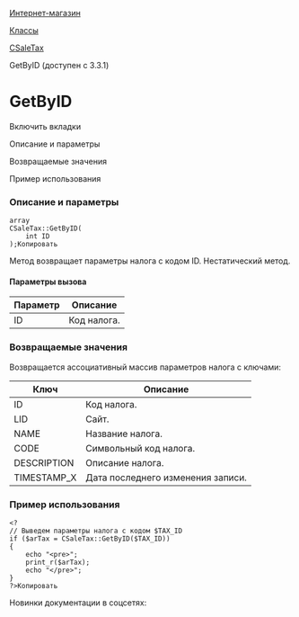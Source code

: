 [Интернет-магазин](/api_help/sale/index.php)

[Классы](/api_help/sale/classes/index.php)

[CSaleTax](/api_help/sale/classes/csaletax/index.php)

GetByID (доступен с 3.3.1)

GetByID
=======

Включить вкладки

Описание и параметры

Возвращаемые значения

Пример использования

### Описание и параметры

```
array
CSaleTax::GetByID(
	int ID
);Копировать
```

Метод возвращает параметры налога с кодом ID. Нестатический метод.

#### Параметры вызова

| Параметр | Описание |
| --- | --- |
| ID | Код налога. |

### Возвращаемые значения

Возвращается ассоциативный массив параметров налога с ключами:

| Ключ | Описание |
| --- | --- |
| ID | Код налога. |
| LID | Сайт. |
| NAME | Название налога. |
| CODE | Символьный код налога. |
| DESCRIPTION | Описание налога. |
| TIMESTAMP\_X | Дата последнего изменения записи. |

### Пример использования

```
<?
// Выведем параметры налога с кодом $TAX_ID
if ($arTax = CSaleTax::GetByID($TAX_ID))
{
	echo "<pre>";
	print_r($arTax);
	echo "</pre>";
}
?>Копировать
```

Новинки документации в соцсетях: